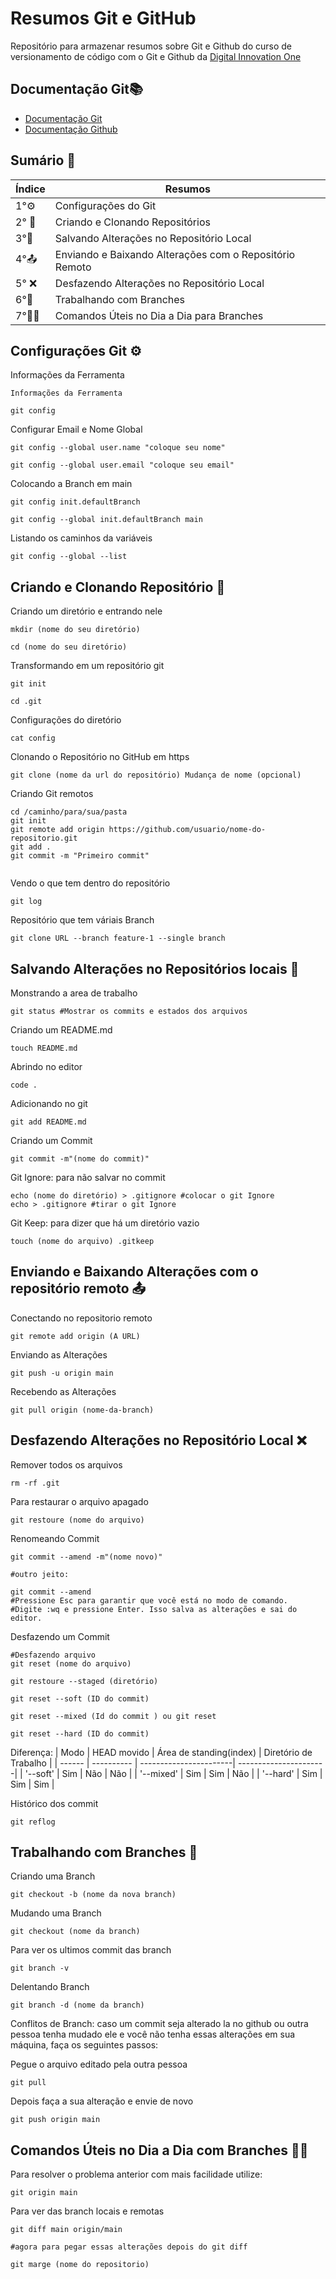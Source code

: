 # Resumos Git e GitHub

Repositório para armazenar resumos sobre Git e Github do curso de versionamento de código com o Git e Github da [Digital Innovation One](https://www.dio.me)

## Documentação Git📚
- [Documentação Git](https://git-scm.com/docs/git/pt_BR)
- [Documentação Github](https://docs.github.com/pt)
## Sumário 📓
| Índice | Resumos|
|-------| --------|
| 1°⚙| Configurações do Git|
| 2° 🔰| Criando e Clonando Repositórios|
|3°📩|Salvando Alterações no Repositório Local|
|4°📤| Enviando e Baixando Alterações com o Repositório Remoto|
|5° ❌|Desfazendo Alterações no Repositório Local|
|6°🔑|  Trabalhando com Branches|
|7°👩‍💻|  Comandos Úteis no Dia a Dia para Branches|

## Configurações Git ⚙ 

Informações da Ferramenta
```
Informações da Ferramenta

git config
``` 
Configurar Email e Nome Global
```
git config --global user.name "coloque seu nome"

git config --global user.email "coloque seu email"

```
Colocando a Branch em main
```
git config init.defaultBranch

git config --global init.defaultBranch main

```
Listando os caminhos da variáveis

```
git config --global --list
```
## Criando e Clonando Repositório 🔰
Criando um diretório e entrando nele
```
mkdir (nome do seu diretório)

cd (nome do seu diretório)
```
Transformando em um repositório git
```
git init

cd .git
```
Configurações do diretório
```
cat config
```
Clonando o Repositório no GitHub em https
```
git clone (nome da url do repositório) Mudança de nome (opcional)
```
Criando Git remotos
```
cd /caminho/para/sua/pasta
git init
git remote add origin https://github.com/usuario/nome-do-repositorio.git
git add .
git commit -m "Primeiro commit"


```
Vendo o que tem dentro do repositório
```
git log
```
Repositório que tem váriais Branch
```
git clone URL --branch feature-1 --single branch
```
## Salvando Alterações no Repositórios locais 📩
Monstrando a area de trabalho
```
git status #Mostrar os commits e estados dos arquivos
```
Criando um README.md
```
touch README.md
```
Abrindo no editor
```
code .
```
Adicionando no git
```
git add README.md 
```
Criando um Commit
```
git commit -m"(nome do commit)"
```
Git Ignore: para não salvar no commit
```
echo (nome do diretório) > .gitignore #colocar o git Ignore
echo > .gitignore #tirar o git Ignore
```
Git Keep: para dizer que há um diretório vazio
```
touch (nome do arquivo) .gitkeep
```
## Enviando e Baixando Alterações com o repositório remoto 📤
Conectando no repositorio remoto
```
git remote add origin (A URL)
```
Enviando as Alterações
```
git push -u origin main
```
Recebendo as Alterações
```
git pull origin (nome-da-branch)

```
## Desfazendo Alterações no Repositório Local ❌
Remover todos os arquivos
```
rm -rf .git
```
Para restaurar o arquivo apagado
```
git restoure (nome do arquivo)
```
Renomeando Commit
```
git commit --amend -m"(nome novo)"

#outro jeito:

git commit --amend
#Pressione Esc para garantir que você está no modo de comando.
#Digite :wq e pressione Enter. Isso salva as alterações e sai do editor.

```
Desfazendo um Commit
```
#Desfazendo arquivo
git reset (nome do arquivo)

git restoure --staged (diretório)

git reset --soft (ID do commit)

git reset --mixed (Id do commit ) ou git reset 

git reset --hard (ID do commit)

```
Diferença:
| Modo | HEAD movido | Área de standing(index) | Diretório de Trabalho |
| ------ | ---------- | -----------------------| ----------------------|
| '--soft' | Sim | Não | Não |
| '--mixed' | Sim | Sim | Não |
| '--hard' | Sim | Sim | Sim |

Histórico dos commit
```
git reflog
```
## Trabalhando com Branches 🔑

Criando uma Branch
```
git checkout -b (nome da nova branch)
```
Mudando uma Branch
```
git checkout (nome da branch)
```
Para ver os ultimos commit das branch
```
git branch -v
```
Delentando Branch
```
git branch -d (nome da branch)
```
Conflitos de Branch: caso um commit seja alterado la no github ou outra pessoa tenha mudado ele e você não tenha essas alterações em sua máquina, faça os seguintes passos:

Pegue o arquivo editado pela outra pessoa
```
git pull
```

Depois faça a sua alteração e envie de novo 
```
git push origin main
```

## Comandos Úteis no Dia a Dia com Branches 👩‍💻
Para resolver o problema anterior com mais facilidade utilize:
```
git origin main
```
Para ver das branch locais e remotas
```
git diff main origin/main

#agora para pegar essas alterações depois do git diff

git marge (nome do repositorio)
```